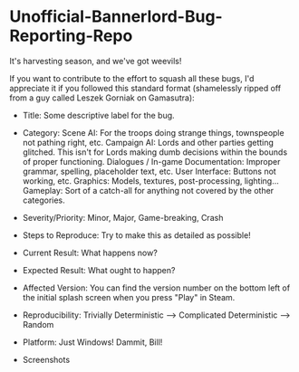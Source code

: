 # Unofficial-Bannerlord-Bug-Reporting-Repo
It's harvesting season, and we've got weevils!

If you want to contribute to the effort to squash all these bugs, I'd appreciate it if you followed this standard format (shamelessly ripped off from a guy called Leszek Gorniak on Gamasutra):

   - Title:
   Some descriptive label for the bug. 
   - Category:
   Scene AI: For the troops doing strange things, townspeople not pathing right, etc.
   Campaign AI: Lords and other parties getting glitched. This isn't for Lords making dumb decisions within the bounds of proper functioning.
   Dialogues / In-game Documentation: Improper grammar, spelling, placeholder text, etc.
   User Interface: Buttons not working, etc.
   Graphics: Models, textures, post-processing, lighting...
   Gameplay: Sort of a catch-all for anything not covered by the other categories.
   
   - Severity/Priority:
   Minor, Major, Game-breaking, Crash
   - Steps to Reproduce:
   Try to make this as detailed as possible!
   - Current Result:
   What happens now? 
   - Expected Result:
   What ought to happen?
   - Affected Version:
     You can find the version number on the bottom left of the initial splash screen when you press "Play" in Steam.
   - Reproducibility:
   Trivially Deterministic --> Complicated Deterministic --> Random
   - Platform:
   Just Windows! Dammit, Bill!
   - Screenshots

